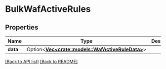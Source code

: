 # BulkWafActiveRules

## Properties

Name | Type | Description | Notes
------------ | ------------- | ------------- | -------------
**data** | Option<[**Vec&lt;crate::models::WafActiveRuleData&gt;**](WafActiveRuleData.md)> |  | 

[[Back to API list]](../README.md#documentation-for-api-endpoints) [[Back to README]](../README.md)


